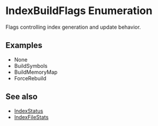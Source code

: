 # IndexBuildFlags Enumeration

Flags controlling index generation and update behavior.

## Examples
- None
- BuildSymbols
- BuildMemoryMap
- ForceRebuild

## See also
- [IndexStatus](enum-IndexStatus.md)
- [IndexFileStats](struct-IndexFileStats.md)

